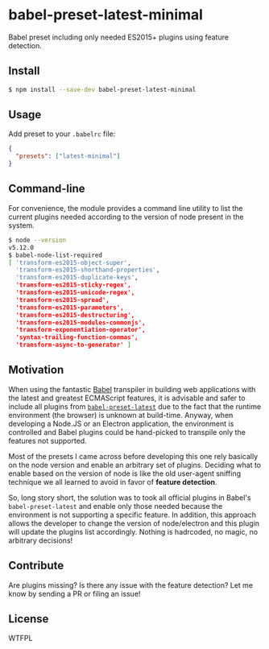 # babel-preset-latest-minimal

Babel preset including only needed ES2015+ plugins using feature detection.

## Install

```bash
$ npm install --save-dev babel-preset-latest-minimal
```

## Usage

Add preset to your `.babelrc` file:

```json
{
  "presets": ["latest-minimal"]
}
```

## Command-line

For convenience, the module provides a command line utility to list the current plugins needed according to the version of node present in the system.

```bash
$ node --version
v5.12.0
$ babel-node-list-required
[ 'transform-es2015-object-super',
  'transform-es2015-shorthand-properties',
  'transform-es2015-duplicate-keys',
  'transform-es2015-sticky-regex',
  'transform-es2015-unicode-regex',
  'transform-es2015-spread',
  'transform-es2015-parameters',
  'transform-es2015-destructuring',
  'transform-es2015-modules-commonjs',
  'transform-exponentiation-operator',
  'syntax-trailing-function-commas',
  'transform-async-to-generator' ]
```

## Motivation

When using the fantastic [Babel](http://babeljs.io/) transpiler in building web applications with the latest and greatest ECMAScript features, it is advisable and safer to include all plugins from [`babel-preset-latest`](https://github.com/babel/babel/tree/master/packages/babel-preset-latest) due to the fact that the runtime environment (the browser) is unknown at build-time. Anyway, when developing a Node.JS or an Electron application, the environment is controlled and Babel plugins could be hand-picked to transpile only the features not supported.

Most of the presets I came across before developing this one rely basically on the node version and enable an arbitrary set of plugins. Deciding what to enable based on the version of node is like the old user-agent sniffing technique we all learned to avoid in favor of **feature detection**.

So, long story short, the solution was to took all official plugins in Babel's `babel-preset-latest` and enable only those needed because the environment is not supporting a specific feature. In addition, this approach allows the developer to change the version of node/electron and this plugin will update the plugins list accordingly. Nothing is hadrcoded, no magic, no arbitrary decisions!

## Contribute

Are plugins missing? Is there any issue with the feature detection? Let me know by sending a PR or filing an issue!

## License

WTFPL
